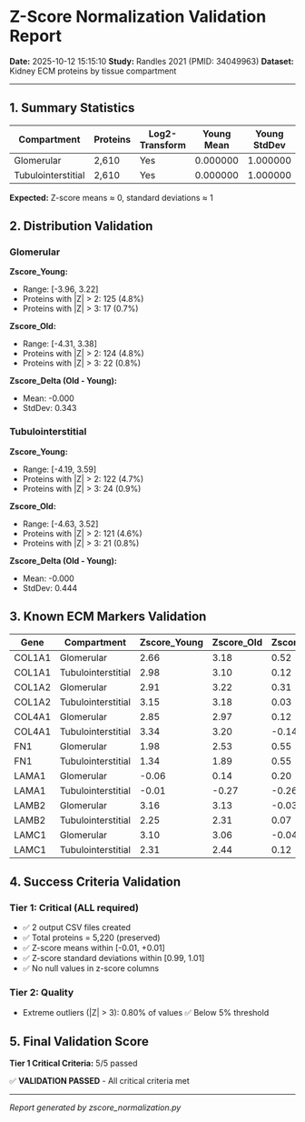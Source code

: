 # Z-Score Normalization Validation Report

**Date:** 2025-10-12 15:15:10
**Study:** Randles 2021 (PMID: 34049963)
**Dataset:** Kidney ECM proteins by tissue compartment

---

## 1. Summary Statistics

| Compartment | Proteins | Log2-Transform | Young Mean | Young StdDev | Old Mean | Old StdDev |
|-------------|----------|----------------|------------|--------------|----------|------------|
| Glomerular | 2,610 | Yes | 0.000000 | 1.000000 | -0.000000 | 1.000000 |
| Tubulointerstitial | 2,610 | Yes | 0.000000 | 1.000000 | -0.000000 | 1.000000 |

**Expected:** Z-score means ≈ 0, standard deviations ≈ 1

## 2. Distribution Validation

### Glomerular

**Zscore_Young:**
- Range: [-3.96, 3.22]
- Proteins with |Z| > 2: 125 (4.8%)
- Proteins with |Z| > 3: 17 (0.7%)

**Zscore_Old:**
- Range: [-4.31, 3.38]
- Proteins with |Z| > 2: 124 (4.8%)
- Proteins with |Z| > 3: 22 (0.8%)

**Zscore_Delta (Old - Young):**
- Mean: -0.000
- StdDev: 0.343

### Tubulointerstitial

**Zscore_Young:**
- Range: [-4.19, 3.59]
- Proteins with |Z| > 2: 122 (4.7%)
- Proteins with |Z| > 3: 24 (0.9%)

**Zscore_Old:**
- Range: [-4.63, 3.52]
- Proteins with |Z| > 2: 121 (4.6%)
- Proteins with |Z| > 3: 21 (0.8%)

**Zscore_Delta (Old - Young):**
- Mean: -0.000
- StdDev: 0.444

## 3. Known ECM Markers Validation

| Gene | Compartment | Zscore_Young | Zscore_Old | Zscore_Delta |
|------|-------------|--------------|------------|--------------|
| COL1A1 | Glomerular | 2.66 | 3.18 | 0.52 |
| COL1A1 | Tubulointerstitial | 2.98 | 3.10 | 0.12 |
| COL1A2 | Glomerular | 2.91 | 3.22 | 0.31 |
| COL1A2 | Tubulointerstitial | 3.15 | 3.18 | 0.03 |
| COL4A1 | Glomerular | 2.85 | 2.97 | 0.12 |
| COL4A1 | Tubulointerstitial | 3.34 | 3.20 | -0.14 |
| FN1 | Glomerular | 1.98 | 2.53 | 0.55 |
| FN1 | Tubulointerstitial | 1.34 | 1.89 | 0.55 |
| LAMA1 | Glomerular | -0.06 | 0.14 | 0.20 |
| LAMA1 | Tubulointerstitial | -0.01 | -0.27 | -0.26 |
| LAMB2 | Glomerular | 3.16 | 3.13 | -0.03 |
| LAMB2 | Tubulointerstitial | 2.25 | 2.31 | 0.07 |
| LAMC1 | Glomerular | 3.10 | 3.06 | -0.04 |
| LAMC1 | Tubulointerstitial | 2.31 | 2.44 | 0.12 |

## 4. Success Criteria Validation

### Tier 1: Critical (ALL required)

- ✅ 2 output CSV files created
- ✅ Total proteins = 5,220 (preserved)
- ✅ Z-score means within [-0.01, +0.01]
- ✅ Z-score standard deviations within [0.99, 1.01]
- ✅ No null values in z-score columns

### Tier 2: Quality

- Extreme outliers (|Z| > 3): 0.80% of values
  ✅ Below 5% threshold

## 5. Final Validation Score

**Tier 1 Critical Criteria:** 5/5 passed

✅ **VALIDATION PASSED** - All critical criteria met

---

*Report generated by zscore_normalization.py*